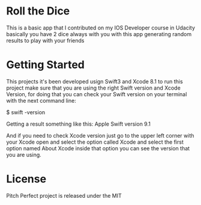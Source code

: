# Roll the Dice 

This is a basic app that I contributed on my IOS Developer course in Udacity basically you have 2 dice always with you with this app 
generating random results to play with your friends

# Getting Started

This projects it's been developed usign Swift3 and Xcode 8.1 to run this project make sure that you are using the right Swift version and Xcode Version,
for doing that you can check your Swift version on your terminal with the next command line:

$ swift -version

Getting a result something like this: Apple Swift version 9.1

And if you need to check Xcode version just go to the upper left corner with your Xcode open and select the option called Xcode and select the first option named About Xcode inside that option you can see the version that you are using.

# License

Pitch Perfect project is released under the MIT
